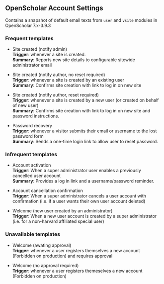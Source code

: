## OpenScholar Account Settings

Contains a snapshot of default email texts from `user` and `vsite` modules in OpenScholar 7.x-3.9.3

### Frequent templates

* Site created (notify admin)
<br/>**Trigger**: whenever a site is created.
<br/>**Summary**: Reports new site details to configurable sitewide administrator email

* Site created (notify author, no reset required)
<br/>**Trigger**: whenever a site is created by an existing user
<br/>**Summary**: Confirms site creation with link to log in on new site

* Site created (notify author, reset required)
<br/>**Trigger**: whenever a site is created by a new user (or created on behalf of new user)
<br/>**Summary**: Confirms site creation with link to log in on new site and password instructions.

* Password recovery
<br/>**Trigger**: whenever a visitor submits their email or username to the lost password form
<br/>**Summary**: Sends a one-time login link to allow user to reset password.

### Infrequent templates

* Account activation
<br/>**Trigger**: When a super administrator user enables a previously cancelled user account
<br/>**Summary**: Provides a log in link and a username/password reminder.

* Account cancellation confirmation
<br/>**Trigger**: When a super administrator cancels a user account with confirmation (i.e. if a user wants their own user account deleted)

* Welcome (new user created by an administrator)
<br/>**Trigger**: When a new user account is created by a super administrator (i.e. for a non-harvard affiliated special user)

### Unavailable templates

* Welcome (awating approval)
<br/>**Trigger**: whenever a user registers themselves a new account (Forbidden on production) and requires approval

* Welcome (no approval required)
<br/>**Trigger**: whenever a user registers themeselves a new account (Forbidden on production)
